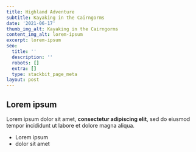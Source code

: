 ```yaml
---
title: Highland Adventure
subtitle: Kayaking in the Cairngorms
date: '2021-06-17'
thumb_img_alt: Kayaking in the Cairngorms
content_img_alt: lorem-ipsum
excerpt: lorem-ipsum
seo:
  title: ''
  description: ''
  robots: []
  extra: []
  type: stackbit_page_meta
layout: post
---
```

## Lorem ipsum

Lorem ipsum dolor sit amet, **consectetur adipiscing elit**, sed do eiusmod tempor incididunt ut labore et dolore magna aliqua.

- Lorem ipsum
- dolor sit amet